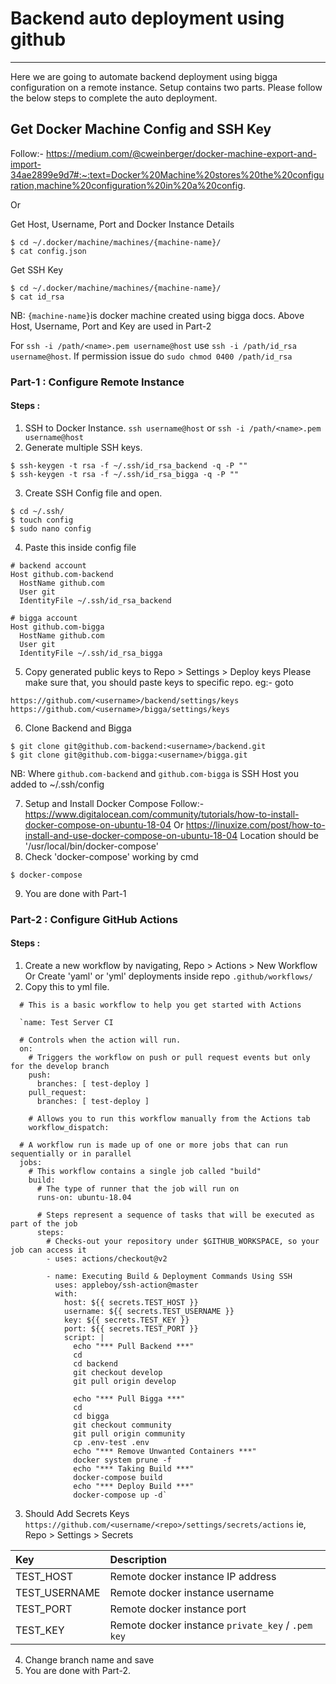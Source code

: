 # Backend auto deployment using github
---
Here we are going to automate backend deployment using bigga configuration on a remote instance. Setup contains two parts. Please follow the below steps to complete the auto deployment.

## Get Docker Machine Config and SSH Key
Follow:- https://medium.com/@cweinberger/docker-machine-export-and-import-34ae2899e9d7#:~:text=Docker%20Machine%20stores%20the%20configuration,machine%20configuration%20in%20a%20config.

Or 

Get Host, Username, Port and Docker Instance Details
```
$ cd ~/.docker/machine/machines/{machine-name}/
$ cat config.json
```

Get SSH Key
```
$ cd ~/.docker/machine/machines/{machine-name}/
$ cat id_rsa
```

NB: `{machine-name}`is docker machine created using bigga docs.
Above Host, Username, Port and Key are used in Part-2

For `ssh -i /path/<name>.pem username@host` use
`ssh -i /path/id_rsa username@host`. 
If permission issue do `sudo chmod 0400 /path/id_rsa`

### Part-1 : Configure Remote Instance
#### Steps :
  1. SSH to Docker Instance.
  `ssh username@host` or `ssh -i /path/<name>.pem username@host`
  2. Generate multiple SSH keys.
  ```
  $ ssh-keygen -t rsa -f ~/.ssh/id_rsa_backend -q -P ""
  $ ssh-keygen -t rsa -f ~/.ssh/id_rsa_bigga -q -P ""
  ```
  3. Create SSH Config file and open.
  ```
  $ cd ~/.ssh/
  $ touch config
  $ sudo nano config
  ```
  4. Paste this inside config file
  ```
  # backend account
  Host github.com-backend
    HostName github.com
    User git
    IdentityFile ~/.ssh/id_rsa_backend

  # bigga account
  Host github.com-bigga
    HostName github.com
    User git
    IdentityFile ~/.ssh/id_rsa_bigga
  ```
  5. Copy generated public keys to Repo > Settings > Deploy keys
  Please make sure that, you should paste keys to specific repo.
  eg:- goto 
  ```
  https://github.com/<username>/backend/settings/keys
  https://github.com/<username>/bigga/settings/keys
  ```
  6. Clone Backend and Bigga
  ```
  $ git clone git@github.com-backend:<username>/backend.git
  $ git clone git@github.com-bigga:<username>/bigga.git
  ```
  NB: Where `github.com-backend` and `github.com-bigga` is SSH Host you added to ~/.ssh/config
  
  7. Setup and Install Docker Compose
  Follow:-
  https://www.digitalocean.com/community/tutorials/how-to-install-docker-compose-on-ubuntu-18-04
  Or
	https://linuxize.com/post/how-to-install-and-use-docker-compose-on-ubuntu-18-04
  Location should be '/usr/local/bin/docker-compose'
  8. Check 'docker-compose' working by cmd
  ```
  $ docker-compose
  ``` 
  9. You are done with Part-1
### Part-2 : Configure GitHub Actions
#### Steps :
  1. Create a new workflow by navigating, Repo > Actions > New Workflow
  Or
  Create 'yaml' or 'yml' deployments inside repo `.github/workflows/`
  2. Copy this to yml file.
  ```
    # This is a basic workflow to help you get started with Actions

    `name: Test Server CI

    # Controls when the action will run. 
    on:
      # Triggers the workflow on push or pull request events but only for the develop branch
      push:
        branches: [ test-deploy ]
      pull_request:
        branches: [ test-deploy ]

      # Allows you to run this workflow manually from the Actions tab
      workflow_dispatch:

    # A workflow run is made up of one or more jobs that can run sequentially or in parallel
    jobs:
      # This workflow contains a single job called "build"
      build:
        # The type of runner that the job will run on
        runs-on: ubuntu-18.04

        # Steps represent a sequence of tasks that will be executed as part of the job
        steps:
          # Checks-out your repository under $GITHUB_WORKSPACE, so your job can access it
          - uses: actions/checkout@v2

          - name: Executing Build & Deployment Commands Using SSH
            uses: appleboy/ssh-action@master
            with:
              host: ${{ secrets.TEST_HOST }}
              username: ${{ secrets.TEST_USERNAME }}
              key: ${{ secrets.TEST_KEY }}
              port: ${{ secrets.TEST_PORT }}
              script: |
                echo "*** Pull Backend ***"
                cd
                cd backend
                git checkout develop
                git pull origin develop
                
                echo "*** Pull Bigga ***"
                cd
                cd bigga
                git checkout community
                git pull origin community
                cp .env-test .env
                echo "*** Remove Unwanted Containers ***"
                docker system prune -f
                echo "*** Taking Build ***"
                docker-compose build
                echo "*** Deploy Build ***"
                docker-compose up -d`
  ```

  3. Should Add Secrets Keys `https://github.com/<username/<repo>/settings/secrets/actions`
  ie, Repo > Settings > Secrets

  | Key           | Description                                         |
  |:--------------|:----------------------------------------------------|
  | TEST_HOST     | Remote docker instance IP address                   |
  | TEST_USERNAME | Remote docker instance username                     |
  | TEST_PORT     | Remote docker instance port                         |
  | TEST_KEY      | Remote docker instance `private_key` / `.pem key`   |

  4. Change branch name and save
  5. You are done with Part-2.
